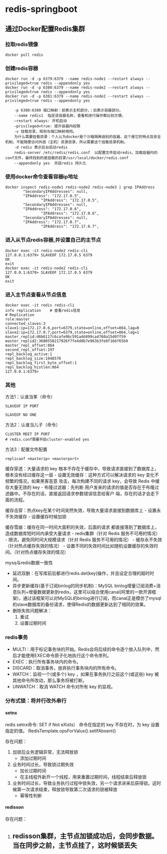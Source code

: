 # redis-springboot

## 通过Docker配置Redis集群

### 拉取redis镜像
```shell
docker pull redis
```

### 创建redis容器
```shell
docker run -d -p 6379:6379 --name redis-node1 --restart always --privileged=true redis --appendonly yes
docker run -d -p 6380:6379 --name redis-node2 --restart always --privileged=true redis --appendonly yes
docker run -d -p 6381:6379 --name redis-node2 --restart always --privileged=true redis --appendonly yes
```


```
    -p 6380:6380 端口映射：前表示主机部分，：后表示容器部分。
    --name redis1  指定该容器名称，查看和进行操作都比较方便。
    –restart always: 开机启动
    –privileged=true: 提升容器内权限
    -v 挂载目录，规则与端口映射相同。
    为什么需要挂载目录：个人认为docker是个沙箱隔离级别的容器，这个是它的特点及安全机制，不能随便访问外部（主机）资源目录，所以需要这个挂载目录机制。
    -d redis 表示后台启动redis
    redis-server /etc/redis/redis.conf  以配置文件启动redis，加载容器内的conf文件，最终找到的是挂载的目录/usr/local/docker/redis.conf
    --appendonly yes  开启redis 持久化
```

### 使用docker命令查看容器ip地址
```shell
docker inspect redis-node1 redis-node2 redis-node3 | grep IPAddress
        "SecondaryIPAddresses": null,
        "IPAddress": "172.17.0.5",
                "IPAddress": "172.17.0.5",
        "SecondaryIPAddresses": null,
        "IPAddress": "172.17.0.6",
                "IPAddress": "172.17.0.6",
        "SecondaryIPAddresses": null,
        "IPAddress": "172.17.0.7",
                "IPAddress": "172.17.0.7",

```
### 进入从节点redis容器,并设置自己的主节点
```shell
docker exec -it redis-node2 redis-cli
127.0.0.1:6379> SLAVEOF 172.17.0.5 6379
OK
exit
docker exec -it redis-node2 redis-cli
127.0.0.1:6379> SLAVEOF 172.17.0.5 6379
OK
exit
```

### 进入主节点查看从节点信息
```shell
docker exec -it redis redis-cli
info replication    # 查看redis信息
# Replication
role:master
connected_slaves:3
slave1:ip=172.17.0.6,port=6379,state=online,offset=864,lag=0
slave2:ip=172.17.0.7,port=6379,state=online,offset=864,lag=1
master_replid:d6b6117c6cafe96c591add499ca4760a15d0ff59
master_replid2:3680558217926f7fe4d0b7e963b3fe0f166f65b9
master_repl_offset:864
second_repl_offset:197
repl_backlog_active:1
repl_backlog_size:1048576
repl_backlog_first_byte_offset:1
repl_backlog_histlen:864
127.0.0.1:6379>
```

### 其他
方法1：认谁当爹（命令）
```shell
SLAVEOF IP PORT

SLAVEOF NO ONE
```

方法2：认谁当儿子（命令）
```shell
CLUSTER MEET IP PORT
# redis.conf需要开启cluster-enabled yes
```

方法3：配置文件配置
```shell
replicaof <masterip> <masterport>
```


缓存穿透：大量请求的 key 根本不存在于缓存中，导致请求直接到了数据库上，根本没有经过缓存这一层
    - 设置无效缓存：这种方式可以解决请求的 key 变化不频繁的情况，如果黑客恶意 攻击，每次构建不同的请求 key，会导致 Redis 中缓存大量无效的 key
    - 布隆过滤器：先判断 用户发来的请求的值是否存在于布隆过滤器中。不存在的话，直接返回请求参数错误信息给客户 端，存在的话才会走下面的流程。

缓存击穿：热点key在某个时间突然失效，导致大量请求直接到数据库上
    - 设置永不失效缓存
    - 设置缓存时候加锁

缓存雪崩：缓存在同一时间大面积的失效，后面的请求 都直接落到了数据库上，造成数据库短时间内承受大量请求
    - redis集群（针对 Redis 服务不可用的情况）
    - 限流，避免同时间大规模请求（针对 Redis 服务不可用的情况）
    - 缓存永不失效（针对热点缓存失效的情况）
    - 设置不同的失效时间比如随机设置缓存的失效时间。（针对热点缓存失效的情况）

mysq与redis数据一致性
- 延迟双删：在写库前后都进行redis.del(key)操作，并且设定合理的超时时间。
- 异步更新缓存(基于订阅binlog的同步机制)：MySQL binlog增量订阅消费+消息队列+增量数据更新到redis，这里可以结合使用canal(阿里的一款开源框架)，通过该框架可以对MySQL的binlog进行订阅，而canal正是模仿了mysql的slave数据库的备份请求，使得Redis的数据更新达到了相同的效果。
- 删除失败问题解决：
    1. 重试
    2. 设置过期时间
    
### redis事务
- MULTI：用于标记事务块的开始。Redis会将后续的命令逐个放入队列中，然后才能使用EXEC命令原子化地执行这个命令序列。
- EXEC：执行所有事务块内的命令。
- DISCARD：取消事务，放弃执行事务块内的所有命令。
- WATCH：监视一个(或多个) key ，如果在事务执行之前这个(或这些) key 被其他命令所改动，那么事务将被打断。
- UNWATCH：取消 WATCH 命令对所有 key 的监视。
     
### 分布式锁：将并行改外串行
#### setnx
redis setnx命令: SET if Not eXists） 命令在指定的 key 不存在时，为 key 设置指定的值。
RedisTemplate.opsForValus().setIfAbsent()

存在问题：
1. 加锁后业务逻辑异常，无法释放锁
    - 添加过期时间
2. 业务时间过长，导致锁过期失效
    - 加长过期时间
    - 在主线程外新开一个线程，用来重置过期时间，线程结束后释放锁
3. 业务时间过长，导致业务执行过程中锁失效，另一个请求进来后获得锁。这时候第一次请求结束，释放锁导致第二次请求的锁被释放
    - 幂等性判断

#### redisson

存在问题：
1. redisson集群，主节点加锁成功后，会同步数据。当在同步之前，主节点挂了，这时候锁丢失
    - 